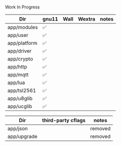 Work In Progress

Dir | gnu11 | Wall | Wextra | notes
----|------|------|----|-----
app/modules | :white_check_mark: | | |
app/user | :white_check_mark: | | |
app/platform | :white_check_mark: | | |
app/driver | :white_check_mark: |||
app/crypto | :white_check_mark: |||
app/http | :white_check_mark: |||
app/mqtt | :white_check_mark: |||
app/lua | :white_check_mark: |||
app/tsl2561 | :white_check_mark: |||
app/u8glib | :white_check_mark: |||
app/ucglib | :white_check_mark: |||

Dir | third-party cflags | notes
----|----|---
app/json || removed
app/upgrade || removed